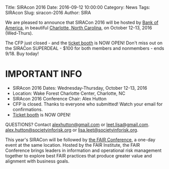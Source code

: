 Title: SIRAcon 2016
Date: 2016-09-12 10:00:00
Category: News
Tags: SIRAcon
Slug: siracon-2016
Author: SIRA

We are pleased to announce that SIRACon 2016 will be hosted by [Bank of America](https://www.bankofamerica.com/), in beautiful [Charlotte, North Carolina](http://business.wfu.edu/charlotte/), on October 12-13, 2016 (Wed-Thurs).

The CFP just closed - and the [ticket booth](https://siracon2016.busyconf.com/bookings/new) is NOW OPEN! Don't miss out on the SIRACon SUPERDEAL - $100 for both members and nonmembers - ends 9/18. Buy today!

# IMPORTANT INFO

- SIRAcon 2016 Dates: Wednesday-Thursday, October 12-13, 2016
- Location: Wake Forest Charlotte Center, Charlotte, NC
- SIRAcon 2016 Conference Chair: Alex Hutton
- CFP is closed. Thanks to everyone who submitted! Watch your email for confirmations.
- [Ticket booth](https://siracon2016.busyconf.com/bookings/new) is NOW OPEN! 


QUESTIONS? Contact <alexhutton@gmail.com> or <leet.lisa@gmail.com>.
<alex.hutton@societyinforisk.org> or <lisa.leet@societyinforisk.org>.

This year's SIRACon will be followed by [the FAIR Conference](http://www.fairinstitute.org/fair-conference), a one-day event at the same location. Hosted by the FAIR Institute, the FAIR Conference brings leaders in information and operational risk management together to explore best FAIR practices that produce greater value and alignment with business goals.
